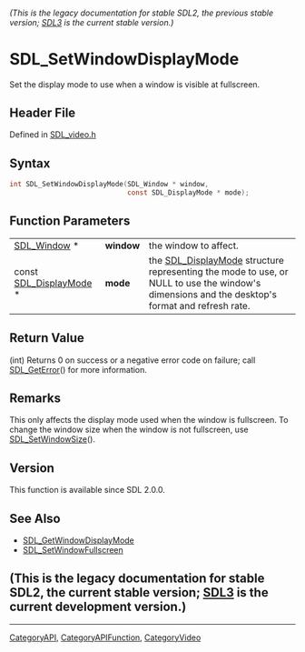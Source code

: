 ###### (This is the legacy documentation for stable SDL2, the previous stable version; [SDL3](https://wiki.libsdl.org/SDL3/) is the current stable version.)
# SDL_SetWindowDisplayMode

Set the display mode to use when a window is visible at fullscreen.

## Header File

Defined in [SDL_video.h](https://github.com/libsdl-org/SDL/blob/SDL2/include/SDL_video.h)

## Syntax

```c
int SDL_SetWindowDisplayMode(SDL_Window * window,
                             const SDL_DisplayMode * mode);
```

## Function Parameters

|                                            |            |                                                                                                                                                                  |
| ------------------------------------------ | ---------- | ---------------------------------------------------------------------------------------------------------------------------------------------------------------- |
| [SDL_Window](SDL_Window) *                 | **window** | the window to affect.                                                                                                                                            |
| const [SDL_DisplayMode](SDL_DisplayMode) * | **mode**   | the [SDL_DisplayMode](SDL_DisplayMode) structure representing the mode to use, or NULL to use the window's dimensions and the desktop's format and refresh rate. |

## Return Value

(int) Returns 0 on success or a negative error code on failure; call
[SDL_GetError](SDL_GetError)() for more information.

## Remarks

This only affects the display mode used when the window is fullscreen. To
change the window size when the window is not fullscreen, use
[SDL_SetWindowSize](SDL_SetWindowSize)().

## Version

This function is available since SDL 2.0.0.

## See Also

- [SDL_GetWindowDisplayMode](SDL_GetWindowDisplayMode)
- [SDL_SetWindowFullscreen](SDL_SetWindowFullscreen)


## (This is the legacy documentation for stable SDL2, the current stable version; [SDL3](https://wiki.libsdl.org/SDL3/) is the current development version.)



----
[CategoryAPI](CategoryAPI), [CategoryAPIFunction](CategoryAPIFunction), [CategoryVideo](CategoryVideo)

